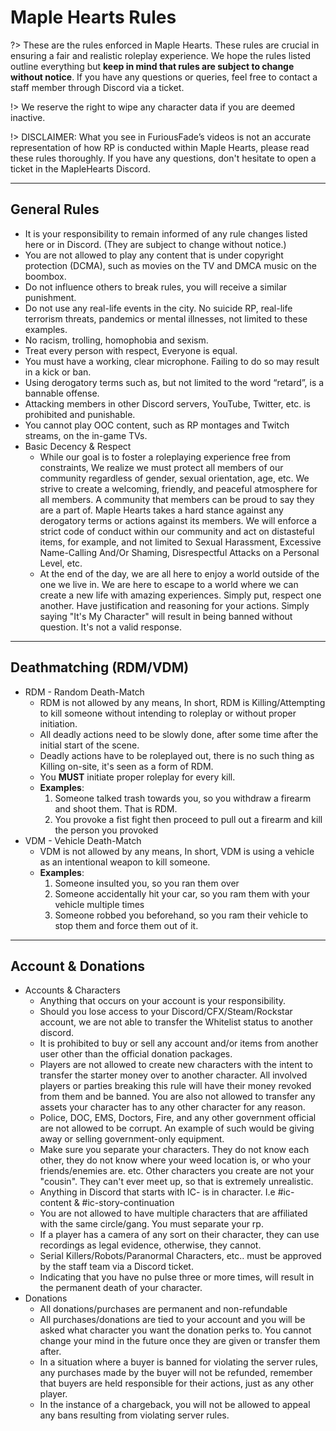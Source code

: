# Maple Hearts Rules

?> These are the rules enforced in Maple Hearts. These rules are crucial in ensuring a fair and realistic roleplay experience. We hope the rules listed outline everything but **keep in mind that rules are subject to change without notice**. If you have any questions or queries, feel free to contact a staff member through Discord via a ticket. 

!> We reserve the right to wipe any character data if you are deemed inactive.

!> DISCLAIMER: What you see in FuriousFade’s videos is not an accurate representation of how RP is conducted within Maple Hearts, please read these rules thoroughly. If you have any questions, don't hesitate to open a ticket in the MapleHearts Discord.

---

## General Rules

- It is your responsibility to remain informed of any rule changes listed here or in Discord. (They are subject to change without notice.)
- You are not allowed to play any content that is under copyright protection (DCMA), such as movies on the TV and DMCA music on the boombox.
- Do not influence others to break rules, you will receive a similar punishment.
- Do not use any real-life events in the city. No suicide RP, real-life terrorism threats, pandemics or mental illnesses, not limited to these examples.
- No racism, trolling, homophobia and sexism.
- Treat every person with respect, Everyone is equal.
- You must have a working, clear microphone. Failing to do so may result in a kick or ban.
- Using derogatory terms such as, but not limited to the word “retard”, is a bannable offense.
- Attacking members in other Discord servers, YouTube, Twitter, etc. is prohibited and punishable.
- You cannot play OOC content, such as RP montages and Twitch streams, on the in-game TVs.
- Basic Decency & Respect
    - While our goal is to foster a roleplaying experience free from constraints, We realize we must protect all members of our community regardless of gender, sexual orientation, age, etc. We strive to create a welcoming, friendly, and peaceful atmosphere for all members. A community that members can be proud to say they are a part of. Maple Hearts takes a hard stance against any derogatory terms or actions against its members. We will enforce a strict code of conduct within our community and act on distasteful items, for example, and not limited to Sexual Harassment, Excessive Name-Calling And/Or Shaming, Disrespectful Attacks on a Personal Level, etc.
    - At the end of the day, we are all here to enjoy a world outside of the one we live in. We are here to escape to a world where we can create a new life with amazing experiences. Simply put, respect one another. Have justification and reasoning for your actions. Simply saying "It's My Character" will result in being banned without question. It's not a valid response.

---

## Deathmatching (RDM/VDM)
  - RDM - Random Death-Match
    - RDM is not allowed by any means, In short, RDM is Killing/Attempting to kill someone without intending to roleplay or without proper initiation.
    - All deadly actions need to be slowly done, after some time after the initial start of the scene. 
    - Deadly actions have to be roleplayed out, there is no such thing as Killing on-site, it's seen as a form of RDM. 
    - You **MUST** initiate proper roleplay for every kill.
    - **Examples**:
      1) Someone talked trash towards you, so you withdraw a firearm and shoot them. That is RDM.
      2) You provoke a fist fight then proceed to pull out a firearm and kill the person you provoked
  - VDM - Vehicle Death-Match
    - VDM is not allowed by any means, In short, VDM is using a vehicle as an intentional weapon to kill someone.
    - **Examples**:
        1) Someone insulted you, so you ran them over
        2) Someone accidentally hit your car, so you ram them with your vehicle multiple times
        3) Someone robbed you beforehand, so you ram their vehicle to stop them and force them out of it.

---

## Account & Donations
  - Accounts & Characters
    - Anything that occurs on your account is your responsibility.
    - Should you lose access to your Discord/CFX/Steam/Rockstar account, we are not able to transfer the Whitelist status to another discord.
    - It is prohibited to buy or sell any account and/or items from another user other than the official donation packages. 
    - Players are not allowed to create new characters with the intent to transfer the starter money over to another character. All involved players or parties breaking this rule will have their money revoked from them and be banned. You are also not allowed to transfer any assets your character has to any other character for any reason.
    - Police, DOC, EMS, Doctors, Fire, and any other government official are not allowed to be corrupt. An example of such would be giving away or selling government-only equipment.
    - Make sure you separate your characters. They do not know each other, they do not know where your weed location is, or who your friends/enemies are. etc. Other characters you create are not your "cousin". They can't ever meet up, so that is extremely unrealistic.
    - Anything in Discord that starts with IC- is in character. I.e #ic-content & #ic-story-continuation
    - You are not allowed to have multiple characters that are affiliated with the same circle/gang. You must separate your rp.
    - If a player has a camera of any sort on their character, they can use recordings as legal evidence, otherwise, they cannot.
    - Serial Killers/Robots/Paranormal Characters, etc.. must be approved by the staff team via a Discord ticket.
    - Indicating that you have no pulse three or more times, will result in the permanent death of your character.
  - Donations
    - All donations/purchases are permanent and non-refundable
    - All purchases/donations are tied to your account and you will be asked what character you want the donation perks to. You cannot change your mind in the future once they are given or transfer them after.
    - In a situation where a buyer is banned for violating the server rules, any purchases made by the buyer will not be refunded, remember that buyers are held responsible for their actions, just as any other player.
    - In the instance of a chargeback, you will not be allowed to appeal any bans resulting from violating server rules.